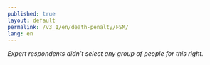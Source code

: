 ```yaml
---
published: true
layout: default
permalink: /v3_1/en/death-penalty/FSM/
lang: en
---
```

_Expert respondents didn’t select any group of people for this right._
